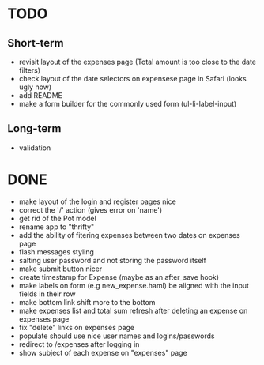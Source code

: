 # TODO

## Short-term

* revisit layout of the expenses page (Total amount is too close to the date filters)
* check layout of the date selectors on expensese page in Safari (looks ugly now)
* add README
* make a form builder for the commonly used form (ul-li-label-input)

## Long-term

* validation

# DONE

* make layout of the login and register pages nice
* correct the '/' action (gives error on 'name')
* get rid of the Pot model
* rename app to "thrifty"
* add the ability of fitering expenses between two dates on expenses page
* flash messages styling
* salting user password and not storing the password itself
* make submit button nicer
* create timestamp for Expense (maybe as an after_save hook)
* make labels on form (e.g new_expense.haml) be aligned with the input fields in their row
* make bottom link shift more to the bottom
* make expenses list and total sum refresh after deleting an expense on expenses page
* fix "delete" links on expenses page
* populate should use nice user names and logins/passwords
* redirect to /expenses after logging in
* show subject of each expense on "expenses" page


